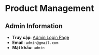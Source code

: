 # Product Management

## Admin Information

- **Truy cập**: [Admin Login Page](https://product-management-gqpyq5dzq-sonta2812s-projects.vercel.app/admin/auth/login)
- **Email**: `admin@gmail.com`
- **Mật khẩu**: `admin`

